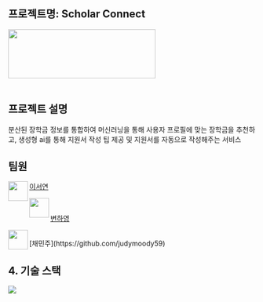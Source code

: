 ## 프로젝트명: Scholar Connect

<img src="https://github.com/judymoody59/Musccat_Example/assets/108432112/88a11d1d-c27c-4bef-920d-fdb0b213f21d" width="300" height="100" />
<br>
<br>

## 프로젝트 설명
분산된 장학금 정보를 통합하여 머신러닝을 통해 사용자 프로필에 맞는 장학금을 추천하고, 생성형 ai를 통해 지원서 작성 팁 제공 및 지원서를 자동으로 작성해주는 서비스


## 팀원
<img align="left" width="40" height="40" src="https://avatars.githubusercontent.com/u/67866773?v=4">

[이서연](https://github.com/SeoYeomm) 

<img align="left" width="40" height="40" src="https://avatars.githubusercontent.com/u/67866773?v=4">
<br>

[변하영](https://github.com/hayong39)

<img align="left" width="40" height="40" src="https://avatars.githubusercontent.com/u/67866773?v=4">

<br>
[채민주](https://github.com/judymoody59) 


## 4. 기술 스택
<img src="https://img.shields.io/badge/Python-3776AB?style=for-the-badge&logo=Python&logoColor=white">


